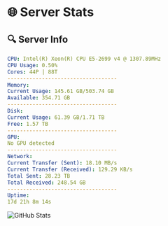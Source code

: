 # 🌐 Server Stats
## 🔍 Server Info
```yaml
CPU: Intel(R) Xeon(R) CPU E5-2699 v4 @ 1307.89MHz
CPU Usage: 0.50%
Cores: 44P | 88T
-----------------------------------
Memory:
Current Usage: 145.61 GB/503.74 GB
Available: 354.71 GB
-----------------------------------
Disk:
Current Usage: 61.39 GB/1.71 TB
Free: 1.57 TB
-----------------------------------
GPU:
No GPU detected
-----------------------------------
Network:
Current Transfer (Sent): 18.10 MB/s
Current Transfer (Received): 129.29 KB/s
Total Sent: 28.23 TB
Total Received: 248.54 GB
-----------------------------------
Uptime:
17d 21h 8m 14s
```
![GitHub Stats](https://img.shields.io/badge/Updated-2025-03-25_18:31:03-blue)